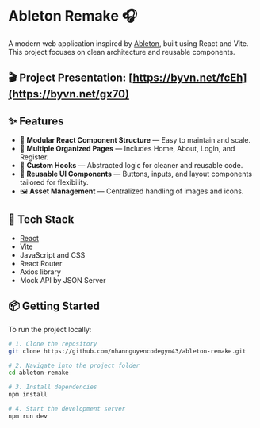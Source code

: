 # Ableton Remake 🎧

A modern web application inspired by [Ableton](https://www.ableton.com/), built using React and Vite. This project focuses on clean architecture and reusable components.

## 🎬 Project Presentation: [https://byvn.net/fcEh](https://byvn.net/gx70)

## ✨ Features

- 🔧 **Modular React Component Structure** — Easy to maintain and scale.
- 📄 **Multiple Organized Pages** — Includes Home, About, Login, and Register.
- 🧠 **Custom Hooks** — Abstracted logic for cleaner and reusable code.
- 🧩 **Reusable UI Components** — Buttons, inputs, and layout components tailored for flexibility.
- 🖼️ **Asset Management** — Centralized handling of images and icons.

## 🚀 Tech Stack

- [React](https://reactjs.org/)
- [Vite](https://vitejs.dev/)
- JavaScript and CSS
- React Router
- Axios library
- Mock API by JSON Server

## 📦 Getting Started

To run the project locally:

```bash
# 1. Clone the repository
git clone https://github.com/nhannguyencodegym43/ableton-remake.git

# 2. Navigate into the project folder
cd ableton-remake

# 3. Install dependencies
npm install

# 4. Start the development server
npm run dev
